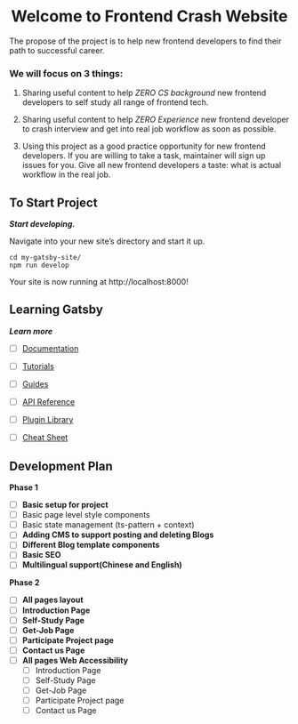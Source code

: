 <h1 align="center">
   Welcome to Frontend Crash Website
</h1>

The propose of the project is to help new frontend developers to find their path to successful career. 

### We will focus on 3 things:

  1. Sharing useful content to help *ZERO CS background* new frontend developers to self study all range of frontend tech.

  2. Sharing useful content to help *ZERO Experience* new frontend developer to crash interview and get into real job workflow as soon as possible.

  3. Using this project as a good practice opportunity for new frontend developers. If you are willing to take a task, maintainer will sign up issues for you. Give all new frontend developers a taste: what is actual workflow in the real job.

## To Start Project
***Start developing.***

  Navigate into your new site’s directory and start it up.

  ```shell
  cd my-gatsby-site/
  npm run develop
  ```

  Your site is now running at http://localhost:8000!

## Learning Gatsby
***Learn more***

- [ ] [Documentation](https://www.gatsbyjs.com/docs/?utm_source=starter&utm_medium=readme&utm_campaign=minimal-starter-ts)

- [ ] [Tutorials](https://www.gatsbyjs.com/tutorial/?utm_source=starter&utm_medium=readme&utm_campaign=minimal-starter-ts)

- [ ] [Guides](https://www.gatsbyjs.com/tutorial/?utm_source=starter&utm_medium=readme&utm_campaign=minimal-starter-ts)

- [ ] [API Reference](https://www.gatsbyjs.com/docs/api-reference/?utm_source=starter&utm_medium=readme&utm_campaign=minimal-starter-ts)

- [ ] [Plugin Library](https://www.gatsbyjs.com/plugins?utm_source=starter&utm_medium=readme&utm_campaign=minimal-starter-ts_)

- [ ] [Cheat Sheet](https://www.gatsbyjs.com/docs/cheat-sheet/?utm_source=starter&utm_medium=readme&utm_campaign=minimal-starter-ts)


## Development Plan

**Phase 1** 
  - [ ] **Basic setup for project**
   - [ ] Basic page level style components
   - [ ] Basic state management (ts-pattern + context) 
  - [ ] **Adding CMS to support posting and deleting Blogs**
  - [ ] **Different Blog template components**
  - [ ] **Basic SEO**
  - [ ] **Multilingual support(Chinese and English)**

**Phase 2** 
  - [ ] **All pages layout**
  - [ ] **Introduction Page**
  - [ ] **Self-Study Page**
  - [ ] **Get-Job Page**
  - [ ] **Participate Project page**
  - [ ] **Contact us Page**
  - [ ] **All pages Web Accessibility**
    - [ ] Introduction Page
    - [ ] Self-Study Page
    - [ ] Get-Job Page
    - [ ] Participate Project page
    - [ ] Contact us Page
